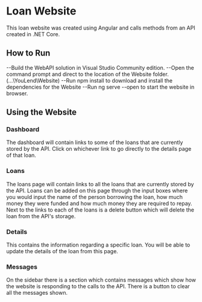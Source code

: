 # Loan Website
This loan website was created using Angular and calls methods from an API created in .NET Core.

## How to Run
--Build the WebAPI solution in Visual Studio Community edition.
--Open the command prompt and direct to the location  of the Website folder. (...\YouLend\Website)
--Run npm install to download and install the dependencies for the Website
--Run ng serve --open to start the website in browser.

## Using the Website
### Dashboard
The dashboard will contain links to some of the loans that are currently stored by the API. Click on whichever link to go directly to the details page of that loan.

### Loans
The loans page will contain links to all the loans that are currently stored by the API. Loans can be added on this page through the input boxes where you would input the name of the person borrowing the loan, how much money they were funded and how much money they are required to repay. Next to the links to each of the loans is a delete button which will delete the loan from the API's storage.

### Details
This contains the information regarding a specific loan. You will be able to update the details of the loan from this page.

### Messages
On the sidebar there is a section which contains messages which show how the website is responding to the calls to the API. There is a button to clear all the messages shown. 